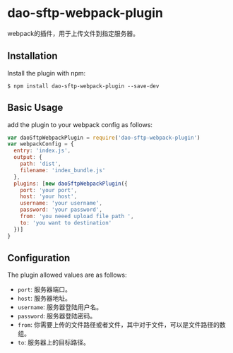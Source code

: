 # dao-sftp-webpack-plugin

webpack的插件，用于上传文件到指定服务器。  

Installation
------------
Install the plugin with npm:
```shell
$ npm install dao-sftp-webpack-plugin --save-dev
```

Basic Usage
-----------

add the plugin to your webpack config as follows:

```javascript
var daoSftpWebpackPlugin = require('dao-sftp-webpack-plugin')
var webpackConfig = {
  entry: 'index.js',
  output: {
    path: 'dist',
    filename: 'index_bundle.js'
  },
  plugins: [new daoSftpWebpackPlugin({
    port: 'your port',
    host: 'your host',
    username: 'your username',
    password: 'your password',
    from: 'you neeed upload file path ',
    to: 'you want to destination'
  })]
}
```

Configuration
-------------
The plugin allowed values are as follows:

- `port`: 服务器端口。 
- `host`: 服务器地址。
- `username`: 服务器登陆用户名。
- `password`: 服务器登陆密码。
- `from`: 你需要上传的文件路径或者文件，其中对于文件，可以是文件路径的数组。
- `to`: 服务器上的目标路径。